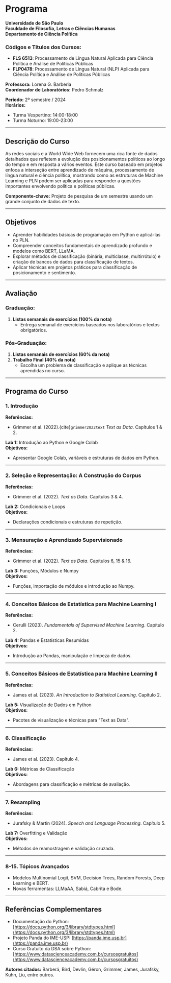 # Programa  
**Universidade de São Paulo**  
**Faculdade de Filosofia, Letras e Ciências Humanas**  
**Departamento de Ciência Política**  

### Códigos e Títulos dos Cursos:  
- **FLS 6513**: Processamento de Língua Natural Aplicada para Ciência Política e Análise de Políticas Públicas  
- **FLP0478**: Processamento de Língua Natural (NLP) Aplicada para Ciência Política e Análise de Políticas Públicas  

**Professora:** Lorena G. Barberia  
**Coordenador de Laboratórios:** Pedro Schmalz  

**Período:** 2º semestre / 2024  
**Horários:**  
- Turma Vespertino: 14:00-18:00  
- Turma Noturno: 19:00-23:00  

---

## Descrição do Curso  
As redes sociais e a World Wide Web fornecem uma rica fonte de dados detalhados que refletem a evolução dos posicionamentos políticos ao longo do tempo e em resposta a vários eventos. Este curso baseado em projetos enfoca a interseção entre aprendizado de máquina, processamento de língua natural e ciência política, mostrando como as estruturas de Machine Learning e PLN podem ser aplicadas para responder a questões importantes envolvendo política e políticas públicas.  

**Componente-chave:** Projeto de pesquisa de um semestre usando um grande conjunto de dados de texto.  

---

## Objetivos  
- Aprender habilidades básicas de programação em Python e aplicá-las no PLN.  
- Compreender conceitos fundamentais de aprendizado profundo e modelos como BERT, LLaMA.  
- Explorar métodos de classificação (binária, multiclasse, multirrótulo) e criação de bancos de dados para classificação de textos.  
- Aplicar técnicas em projetos práticos para classificação de posicionamento e sentimento.  

---

## Avaliação  
### Graduação:  
1. **Listas semanais de exercícios (100% da nota)**  
   - Entrega semanal de exercícios baseados nos laboratórios e textos obrigatórios.  

### Pós-Graduação:  
1. **Listas semanais de exercícios (60% da nota)**  
2. **Trabalho Final (40% da nota)**  
   - Escolha um problema de classificação e aplique as técnicas aprendidas no curso.  

---

## Programa do Curso  

### 1. Introdução  
**Referências:**  
- Grimmer et al. (2022).{cite}`grimmer2022text` *Text as Data*. Capítulos 1 & 2.  

**Lab 1:** Introdução ao Python e Google Colab  
**Objetivos:**  
- Apresentar Google Colab, variáveis e estruturas de dados em Python.  

---

### 2. Seleção e Representação: A Construção do Corpus  
**Referências:**  
- Grimmer et al. (2022). *Text as Data*. Capítulos 3 & 4.  

**Lab 2:** Condicionais e Loops  
**Objetivos:**  
- Declarações condicionais e estruturas de repetição.  

---

### 3. Mensuração e Aprendizado Supervisionado  
**Referências:**  
- Grimmer et al. (2022). *Text as Data*. Capítulos 6, 15 & 16.  

**Lab 3:** Funções, Módulos e Numpy  
**Objetivos:**  
- Funções, importação de módulos e introdução ao Numpy.  

---

### 4. Conceitos Básicos de Estatística para Machine Learning I  
**Referências:**  
- Cerulli (2023). *Fundamentals of Supervised Machine Learning*. Capítulo 2.  

**Lab 4:** Pandas e Estatísticas Resumidas  
**Objetivos:**  
- Introdução ao Pandas, manipulação e limpeza de dados.  

---

### 5. Conceitos Básicos de Estatística para Machine Learning II  
**Referências:**  
- James et al. (2023). *An Introduction to Statistical Learning*. Capítulo 2.  

**Lab 5:** Visualização de Dados em Python  
**Objetivos:**  
- Pacotes de visualização e técnicas para "Text as Data".  

---

### 6. Classificação  
**Referências:**  
- James et al. (2023). Capítulo 4.  

**Lab 6:** Métricas de Classificação  
**Objetivos:**  
- Abordagens para classificação e métricas de avaliação.  

---

### 7. Resampling  
**Referências:**  
- Jurafsky & Martin (2024). *Speech and Language Processing*. Capítulo 5.  

**Lab 7:** Overfitting e Validação  
**Objetivos:**  
- Métodos de reamostragem e validação cruzada.  

---

### 8-15. Tópicos Avançados  
- Modelos Multinomial Logit, SVM, Decision Trees, Random Forests, Deep Learning e BERT.  
- Novas ferramentas: LLMaAA, Sabiá, Cabrita e Bode.  

---

## Referências Complementares  
- Documentação do Python: [https://docs.python.org/3/library/stdtypes.html](https://docs.python.org/3/library/stdtypes.html)  
- Projeto Panda do IME-USP: [https://panda.ime.usp.br](https://panda.ime.usp.br)  
- Curso Gratuito da DSA sobre Python: [https://www.datascienceacademy.com.br/cursosgratuitos](https://www.datascienceacademy.com.br/cursosgratuitos)  

**Autores citados:** Barberá, Bird, Devlin, Géron, Grimmer, James, Jurafsky, Kuhn, Liu, entre outros.  
